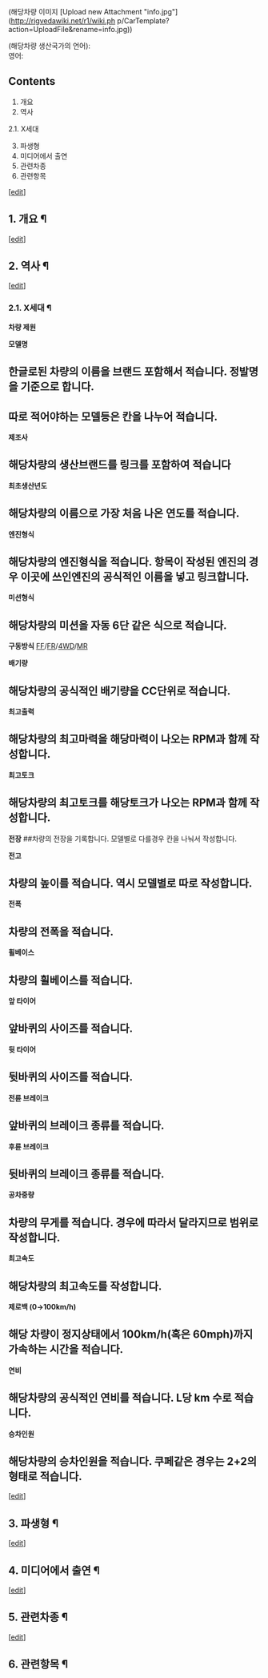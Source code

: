 (해당차량 이미지 [Upload new Attachment "info.jpg"](http://rigvedawiki.net/r1/wiki.ph
p/CarTemplate?action=UploadFile&rename=info.jpg))

(해당차량 생산국가의 언어):  
영어:

## Contents

    

1. 개요 
2. 역사 
    

2.1. X세대

3. 파생형 
4. 미디어에서 출연 
5. 관련차종 
6. 관련항목 

[[edit](http://rigvedawiki.net/r1/wiki.php/CarTemplate?action=edit&section=1)]

## 1. 개요 ¶

[[edit](http://rigvedawiki.net/r1/wiki.php/CarTemplate?action=edit&section=2)]

## 2. 역사 ¶

[[edit](http://rigvedawiki.net/r1/wiki.php/CarTemplate?action=edit&section=3)]

### 2.1. X세대 ¶

**차량 제원**

**모델명**
## 한글로된 차량의 이름을 브랜드 포함해서 적습니다. 정발명을 기준으로 합니다.

## 따로 적어야하는 모델등은 칸을 나누어 적습니다.

**제조사**
## 해당차량의 생산브랜드를 링크를 포함하여 적습니다

**최초생산년도**
## 해당차량의 이름으로 가장 처음 나온 연도를 적습니다.

**엔진형식**
## 해당차량의 엔진형식을 적습니다. 항목이 작성된 엔진의 경우 이곳에 쓰인엔진의 공식적인 이름을 넣고 링크합니다.

**미션형식**
## 해당차량의 미션을 자동 6단 같은 식으로 적습니다.

**구동방식**
[FF](FF.md)/[FR](FR.md)/[4WD](4WD.md)/[MR](MR.md)

**배기량**
## 해당차량의 공식적인 배기량을 CC단위로 적습니다.

**최고출력**
## 해당차량의 최고마력을 해당마력이 나오는 RPM과 함께 작성합니다.

**최고토크**
## 해당차량의 최고토크를 해당토크가 나오는 RPM과 함께 작성합니다.

**전장**
##차량의 전장을 기록합니다. 모델별로 다를경우 칸을 나눠서 작성합니다.

**전고**
## 차량의 높이를 적습니다. 역시 모델별로 따로 작성합니다.

**전폭**
## 차량의 전폭을 적습니다.

**휠베이스**
## 차량의 휠베이스를 적습니다.

**앞 타이어**
## 앞바퀴의 사이즈를 적습니다.

**뒷 타이어**
## 뒷바퀴의 사이즈를 적습니다.

**전륜 브레이크**
## 앞바퀴의 브레이크 종류를 적습니다.

**후륜 브레이크**
## 뒷바퀴의 브레이크 종류를 적습니다.

**공차중량**
## 차량의 무게를 적습니다. 경우에 따라서 달라지므로 범위로 작성합니다.

**최고속도**
## 해당차량의 최고속도를 작성합니다.

**제로백 (0→100km/h)**
## 해당 차량이 정지상태에서 100km/h(혹은 60mph)까지 가속하는 시간을 적습니다.

**연비**
## 해당차량의 공식적인 연비를 적습니다. L당 km 수로 적습니다.

**승차인원**
## 해당차량의 승차인원을 적습니다. 쿠페같은 경우는 2+2의 형태로 적습니다.

  

[[edit](http://rigvedawiki.net/r1/wiki.php/CarTemplate?action=edit&section=4)]

## 3. 파생형 ¶

  

[[edit](http://rigvedawiki.net/r1/wiki.php/CarTemplate?action=edit&section=5)]

## 4. 미디어에서 출연 ¶

  

[[edit](http://rigvedawiki.net/r1/wiki.php/CarTemplate?action=edit&section=6)]

## 5. 관련차종 ¶

  

[[edit](http://rigvedawiki.net/r1/wiki.php/CarTemplate?action=edit&section=7)]

## 6. 관련항목 ¶

  

